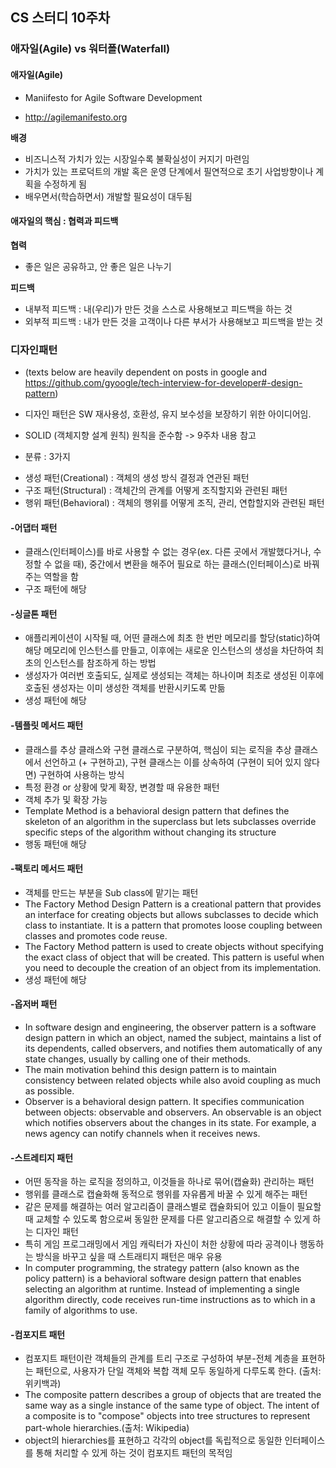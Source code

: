 ## CS 스터디 10주차

### 애자일(Agile) vs 워터폴(Waterfall)
#### **애자일(Agile)**
* Maniifesto for Agile Software Development
- http://agilemanifesto.org

**배경**
- 비즈니스적 가치가 있는 시장일수록 불확실성이 커지기 마련임
- 가치가 있는 프로덕트의 개발 혹은 운영 단계에서 필연적으로 초기 사업방향이나 계획을 수정하게 됨
- 배우면서(학습하면서) 개발할 필요성이 대두됨

#### **애자일의 핵심 : 협력과 피드백** 
**협력**
- 좋은 일은 공유하고, 안 좋은 일은 나누기

**피드백**
- 내부적 피드백 : 내(우리)가 만든 것을 스스로 사용해보고 피드백을 하는 것
- 외부적 피드백 : 내가 만든 것을 고객이나 다른 부서가 사용해보고 피드백을 받는 것


### 디자인패턴
* (texts below are heavily dependent on posts in google and https://github.com/gyoogle/tech-interview-for-developer#-design-pattern)

* 디자인 패턴은 SW 재사용성, 호환성, 유지 보수성을 보장하기 위한 아이디어임. 
* SOLID (객체지향 설계 원칙) 원칙을 준수함 -> 9주차 내용 참고

* 분류 : 3가지
- 생성 패턴(Creational) : 객체의 생성 방식 결정과 연관된 패턴
- 구조 패턴(Structural) : 객체간의 관계를 어떻게 조직할지와 관련된 패턴
- 행위 패턴(Behavioral) : 객체의 행위를 어떻게 조직, 관리, 연합할지와 관련된 패턴 


#### **-어댑터 패턴**
- 클래스(인터페이스)를 바로 사용할 수 없는 경우(ex. 다른 곳에서 개발했다거나, 수정할 수 없을 때), 중간에서 변환을 해주어 필요로 하는 클래스(인터페이스)로 바꿔주는 역할을 함
- 구조 패턴에 해당


#### **-싱글톤 패턴**
- 애플리케이션이 시작될 때, 어떤 클래스에 최초 한 번만 메모리를 할당(static)하여 해당 메모리에 인스턴스를 만들고, 이후에는 새로운 인스턴스의 생성을 차단하여 최초의 인스턴스를 참조하게 하는 방법
- 생성자가 여러번 호출되도, 실제로 생성되는 객체는 하나이며 최초로 생성된 이후에 호출된 생성자는 이미 생성한 객체를 반환시키도록 만듦
- 생성 패턴에 해당


#### **-템플릿 메서드 패턴**
- 클래스를 추상 클래스와 구현 클래스로 구분하여, 핵심이 되는 로직을 추상 클래스에서 선언하고 (+ 구현하고), 구현 클래스는 이를 상속하여 (구현이 되어 있지 않다면) 구현하여 사용하는 방식
- 특정 환경 or 상황에 맞게 확장, 변경할 때 유용한 패턴
- 객체 추가 및 확장 가능
- Template Method is a behavioral design pattern that defines the skeleton of an algorithm in the superclass but lets subclasses override specific steps of the algorithm without changing its structure
 - 행동 패턴애 해당


#### **-팩토리 메서드 패턴**
- 객체를 만드는 부분을 Sub class에 맡기는 패턴
- The Factory Method Design Pattern is a creational pattern that provides an interface for creating objects but allows subclasses to decide which class to instantiate. It is a pattern that promotes loose coupling between classes and promotes code reuse.
- The Factory Method pattern is used to create objects without specifying the exact class of object that will be created. This pattern is useful when you need to decouple the creation of an object from its implementation.
- 생성 패턴에 해당

#### **-옵저버 패턴** 
- In software design and engineering, the observer pattern is a software design pattern in which an object, named the subject, maintains a list of its dependents, called observers, and notifies them automatically of any state changes, usually by calling one of their methods.
- The main motivation behind this design pattern is to maintain consistency between related objects while also avoid coupling as much as possible.
- Observer is a behavioral design pattern. It specifies communication between objects: observable and observers. An observable is an object which notifies observers about the changes in its state. For example, a news agency can notify channels when it receives news.

#### **-스트레티지 패턴**
- 어떤 동작을 하는 로직을 정의하고, 이것들을 하나로 묶어(캡슐화) 관리하는 패턴
- 행위를 클래스로 캡슐화해 동적으로 행위를 자유롭게 바꿀 수 있게 해주는 패턴
- 같은 문제를 해결하는 여러 알고리즘이 클래스별로 캡슐화되어 있고 이들이 필요할 때 교체할 수 있도록 함으로써 동일한 문제를 다른 알고리즘으로 해결할 수 있게 하는 디자인 패턴
- 특히 게임 프로그래밍에서 게임 캐릭터가 자신이 처한 상황에 따라 공격이나 행동하는 방식을 바꾸고 싶을 때 스트래티지 패턴은 매우 유용
- In computer programming, the strategy pattern (also known as the policy pattern) is a behavioral software design pattern that enables selecting an algorithm at runtime. Instead of implementing a single algorithm directly, code receives run-time instructions as to which in a family of algorithms to use.

#### **-컴포지트 패턴**
- 컴포지트 패턴이란 객체들의 관계를 트리 구조로 구성하여 부분-전체 계층을 표현하는 패턴으로, 사용자가 단일 객체와 복합 객체 모두 동일하게 다루도록 한다. (출처: 위키백과)
- The composite pattern describes a group of objects that are treated the same way as a single instance of the same type of object. The intent of a composite is to "compose" objects into tree structures to represent part-whole hierarchies.(출처: Wikipedia)
-  object의 hierarchies를 표현하고 각각의 object를 독립적으로 동일한 인터페이스를 통해 처리할 수 있게 하는 것이 컴포지트 패턴의 목적임

